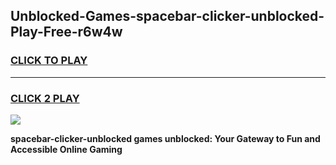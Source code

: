 
## Unblocked-Games-spacebar-clicker-unblocked-Play-Free-r6w4w
<h3>
<a href="https://premium76.site?title=spacebar-clicker-unblocked&ref=21A">CLICK TO PLAY</a></h3>
<hr>

<h3>
<a href="https://premium76.site?title=spacebar-clicker-unblocked&ref=21A">CLICK 2 PLAY</a>
  
</h3>

<a href="https://premium76.site?title=spacebar-clicker-unblocked&ref=21A"><img src="https://clearcache.store/games.png"></a>


**spacebar-clicker-unblocked games unblocked: Your Gateway to Fun and Accessible Online Gaming**
